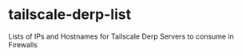 # tailscale-derp-list
Lists of IPs and Hostnames for Tailscale Derp Servers to consume in Firewalls
